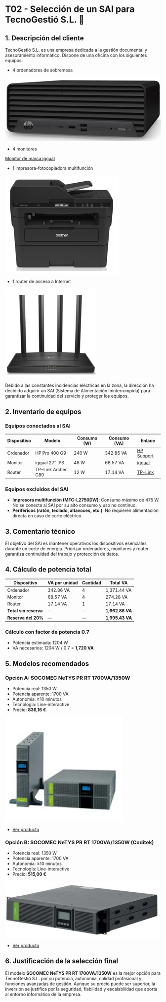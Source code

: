 
# T02 - Selección de un SAI para TecnoGestió S.L. 🔌

## 1. Descripción del cliente

TecnoGestió S.L. es una empresa dedicada a la gestión documental y asesoramiento informático. Dispone de una oficina con los siguientes equipos:

- 4 ordenadores de sobremesa
  
![Ordenador HP](Img/com-hp-pro-sff-400-g9-product-image.png)
- 4 monitores
  
[Monitor de marca iggual](Img/Capturadepantalla2025-10-06194105.png)
- 1 impresora-fotocopiadora multifunción
  
![Impresora multifuncion de la marca brother](Img/Capturadepantalla2025-10-06194130.png)
- 1 router de acceso a Internet
  
![Router de la marca TP-Link](Img/Capturadepantalla2025-10-06194113.png)


Debido a las constantes incidencias eléctricas en la zona, la dirección ha decidido adquirir un SAI (Sistema de Alimentación Ininterrumpida) para garantizar la continuidad del servicio y proteger los equipos.

## 2. Inventario de equipos

### Equipos conectados al SAI

| Dispositivo | Modelo | Consumo (W) | Consumo (VA) | Enlace |
|------------|--------|-------------|--------------|--------|
| Ordenador | HP Pro 400 G9 | 240 W | 342.86 VA | [HP Support](https://support.hp.com/cl-es/document/ish_6181915-6186394-16) |
| Monitor | iggual 27″ IPS | 48 W | 68.57 VA | [iggual](https://www.iggual.com/iggual-monitor-27-ips-fhd-75hz-vga-hdmi-frameless201222140017/) |
| Router | TP-Link Archer C80 | 12 W | 17.14 VA | [TP-Link](https://www.tp-link.com/es/home-networking/wifi-router/archer-c80/#specifications) |

### Equipos excluidos del SAI

- **Impresora multifunción (MFC-L2750DW)**: Consumo máximo de 475 W. No se conecta al SAI por su alto consumo y uso no continuo.  
- **Periféricos (ratón, teclado, altavoces, etc.)**: No requieren alimentación directa en caso de corte eléctrico.

## 3. Comentario técnico

El objetivo del SAI es mantener operativos los dispositivos esenciales durante un corte de energía. Priorizar ordenadores, monitores y router garantiza continuidad del trabajo y protección de datos.

## 4. Cálculo de potencia total

| Dispositivo | VA por unidad | Cantidad | Total VA |
|------------|---------------|----------|----------|
| Ordenador | 342.86 VA | 4 | 1,371.44 VA |
| Monitor | 68.57 VA | 4 | 274.28 VA |
| Router | 17.14 VA | 1 | 17.14 VA |
| **Total sin reserva** | — | — | **1,662.86 VA** |
| **Reserva del 20%** | — | — | **1,995.43 VA** |

### Cálculo con factor de potencia 0.7

- Potencia estimada: 1204 W  
- VA necesarios: 1204 W / 0.7 = **1,720 VA**

## 5. Modelos recomendados

### Opción A: SOCOMEC NeTYS PR RT 1700VA/1350W

- Potencia real: 1350 W  
- Potencia aparente: 1700 VA  
- Autonomía: ≥10 minutos  
- Tecnología: Line-interactive  
- Precio: **836,16 €**

![Sai opcion A](Img/Capturadepantalla2025-10-06194139.png)
- [Ver producto](https://www.conetica.es/sqlcommerce/disenos/plantilla1/seccion/producto/DetalleProducto.jsp?idIdioma=&idTienda=267&codProducto=NPR-1700-RT&cPath=247)

### Opción B: SOCOMEC NeTYS PR RT 1700VA/1350W (Coditek)

- Potencia real: 1350 W  
- Potencia aparente: 1700 VA  
- Autonomía: ≥10 minutos  
- Tecnología: Line-interactive  
- Precio: **515,00 €**
  
![Sai opcion B](Img/Capturadepantalla2025-10-06194150.png)
- [Ver producto](https://www.coditek.es/SOCOMEC-SAI-NETYS-PR-RT-1700VA-1350W-230V-50-60HZ-P380267.html)

## 6. Justificación de la selección final

El modelo **SOCOMEC NeTYS PR RT 1700VA/1350W** es la mejor opción para TecnoGestió S.L. por su potencia, autonomía, calidad profesional y funciones avanzadas de gestión. Aunque su precio puede ser superior, la inversión se justifica por la seguridad, fiabilidad y escalabilidad que aporta al entorno informático de la empresa.
